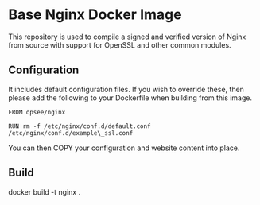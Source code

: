 # Base Nginx Docker Image

This repository is used to compile a signed and verified version of Nginx
from source with support for OpenSSL and other common modules.

## Configuration

It includes default configuration files. If you wish to override these,
then please add the following to your Dockerfile when building from this image.

```
FROM opsee/nginx

RUN rm -f /etc/nginx/conf.d/default.conf /etc/nginx/conf.d/example\_ssl.conf
```

You can then COPY your configuration and website content into place.

## Build

docker build -t nginx .
